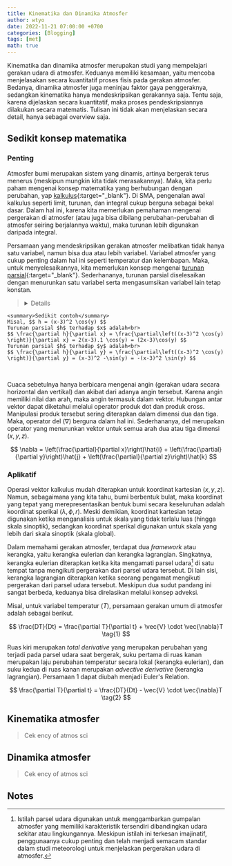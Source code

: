 ```yaml
---
title: Kinematika dan Dinamika Atmosfer
author: wtyo
date: 2022-11-21 07:00:00 +0700 
categories: [Blogging] 
tags: [met]
math: true
---
```


Kinematika dan dinamika atmosfer merupakan studi yang mempelajari gerakan udara di atmosfer. Keduanya memiliki kesamaan, yaitu mencoba menjelasakan secara kuantitatif proses fisis pada gerakan atmosfer. Bedanya, dinamika atmosfer juga meninjau faktor gaya penggeraknya, sedangkan kinematika hanya mendeskripsikan gerakannya saja. Tentu saja, karena dijelaskan secara kuantitatif, maka proses pendeskripsiannya dilakukan secara matematis. Tulisan ini tidak akan menjelaskan secara detail, hanya sebagai overview saja.

## Sedikit konsep matematika

### Penting

Atmosfer bumi merupakan sistem yang dinamis, artinya bergerak terus menerus (meskipun mungkin kita tidak merasakannya). Maka, kita perlu paham mengenai konsep matematika yang berhubungan dengan perubahan, yap [kalkulus](https://id.wikipedia.org/wiki/Kalkulus){:target="_blank"}. Di SMA, pengenalan awal kalkulus seperti limit, turunan, dan integral cukup berguna sebagai bekal dasar. Dalam hal ini, karena kita memerlukan pemahaman mengenai pergerakan di atmosfer (atau juga bisa dibilang perubahan-perubahan di atmosfer seiring berjalannya waktu), maka turunan lebih digunakan daripada integral.

Persamaan yang mendeskripsikan gerakan atmosfer melibatkan tidak hanya satu variabel, namun bisa dua atau lebih variabel. Variabel atmosfer yang cukup penting dalam hal ini seperti temperatur dan kelembapan. Maka, untuk menyelesaikannya, kita memerlukan konsep mengenai [turunan parsial](https://id.wikipedia.org/wiki/Turunan_parsial){:target="_blank"}. Sederhananya, turunan parsial diselesaikan dengan menurunkan satu variabel serta mengasumsikan variabel lain tetap konstan.

> <details>
    <summary>Sedikit contoh</summary>
    Misal, $$ h = (x-3)^2 \cos(y) $$
    Turunan parsial $h$ terhadap $x$ adalah<br>
    $$ \frac{\partial h}{\partial x} = \frac{\partial\left((x-3)^2 \cos(y) \right)}{\partial x} = 2(x-3).1 \cos(y) = (2x-3)\cos(y) $$
    Turunan parsial $h$ terhadap $y$ adalah<br>
    $$ \frac{\partial h}{\partial y} = \frac{\partial\left((x-3)^2 \cos(y) \right)}{\partial y} = (x-3)^2 -\sin(y) = -(x-3)^2 \sin(y) $$
<br>

Cuaca sebetulnya hanya berbicara mengenai angin (gerakan udara secara horizontal dan vertikal) dan akibat dari adanya angin tersebut. Karena angin memiliki nilai dan arah, maka angin termasuk dalam vektor. Hubungan antar vektor dapat diketahui melalui operator produk dot dan produk cross. Manipulasi produk tersebut sering diterapkan dalam dimensi dua dan tiga. Maka, operator del ($\nabla$) berguna dalam hal ini. Sederhananya, del merupakan operator yang menurunkan vektor untuk semua arah dua atau tiga dimensi $(x, y, z)$.

$$ \nabla = \left(\frac{\partial}{\partial x}\right)\hat{i} + \left(\frac{\partial}{\partial y}\right)\hat{j} + \left(\frac{\partial}{\partial z}\right)\hat{k} $$

### Aplikatif

Operasi vektor kalkulus mudah diterapkan untuk koordinat kartesian $(x, y, z)$. Namun, sebagaimana yang kita tahu, bumi berbentuk bulat, maka koordinat yang tepat yang merepresentasikan bentuk bumi secara keseluruhan adalah koordinat sperikal $(\lambda, \phi, r)$. Meski demikian, koordinat kartesian tetap digunakan ketika menganalisis untuk skala yang tidak terlalu luas (hingga skala sinoptik), sedangkan koordinat sperikal digunakan untuk skala yang lebih dari skala sinoptik (skala global).

Dalam memahami gerakan atmosfer, terdapat dua *framework* atau kerangka, yaitu kerangka eulerian dan kerangka lagrangian. Singkatnya, kerangka eulerian diterapkan ketika kita mengamati parsel udara[^1] di satu tempat tanpa mengikuti pergerakan dari parsel udara tersebut. Di lain sisi, kerangka lagrangian diterapkan ketika seorang pengamat mengikuti pergerakan dari parsel udara tersebut. Meskipun dua sudut pandang ini sangat berbeda, keduanya bisa direlasikan melalui konsep adveksi.

<!-- Masukkan contohnya-->

Misal, untuk variabel temperatur ($T$), persamaan gerakan umum di atmosfer adalah sebagai berikut.

$$ \frac{DT}{Dt} = \frac{\partial T}{\partial t} + \vec{V} \cdot \vec{\nabla}T \tag{1} $$

Ruas kiri merupakan *total derivative* yang merupakan perubahan yang terjadi pada parsel udara saat bergerak, suku pertama di ruas kanan merupakan laju perubahan temperatur secara lokal (kerangka eulerian), dan suku kedua di ruas kanan merupakan *advective derivative* (kerangka lagrangian). Persamaan 1 dapat diubah menjadi Euler's Relation.

$$ \frac{\partial T}{\partial t} = \frac{DT}{Dt} - \vec{V} \cdot \vec{\nabla}T \tag{2} $$

<!--Jelaskan mengapa adveksi dapat menjelaskan hubungan antara kerangka eulerian dan lagrangian.-->

## Kinematika atmosfer

> Cek ency of atmos sci

## Dinamika atmosfer

> Cek ency of atmos sci

## Notes

[^1]: Istilah parsel udara digunakan untuk menggambarkan gumpalan atmosfer yang memiliki karakteristik tersendiri dibandingkan udara sekitar atau lingkungannya. Meskipun istilah ini terkesan imajinatif, penggunaanya cukup penting dan telah menjadi semacam standar dalam studi meteorologi untuk menjelaskan pergerakan udara di atmosfer.
